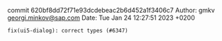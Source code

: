 commit 620bf8dd72f71e93dcdebeac2b6d452a1f3406c7
Author: gmkv <georgi.minkov@sap.com>
Date:   Tue Jan 24 12:27:51 2023 +0200

    fix(ui5-dialog): correct types (#6347)
